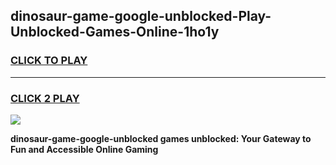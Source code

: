 
## dinosaur-game-google-unblocked-Play-Unblocked-Games-Online-1ho1y
<h3>
<a href="https://premium76.site?title=dinosaur-game-google-unblocked&ref=25A">CLICK TO PLAY</a></h3>
<hr>

<h3>
<a href="https://premium76.site?title=dinosaur-game-google-unblocked&ref=25A">CLICK 2 PLAY</a>
  
</h3>

<a href="https://premium76.site?title=dinosaur-game-google-unblocked&ref=25A"><img src="https://clearcache.store/games.png"></a>


**dinosaur-game-google-unblocked games unblocked: Your Gateway to Fun and Accessible Online Gaming**
